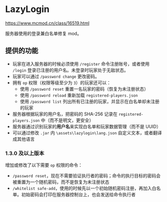 # LazyLogin
https://www.mcmod.cn/class/16519.html

服务器使用的登录兼白名单修复 mod。

## 提供的功能

- 玩家在进入服务器的时候必须使用 `/register` 命令注册账号，或者使用 `/login` 登录已注册的用户名。未登录时玩家处于无敌状态。
- 玩家可以通过 `/password change` 更改密码。
- 拥有 `op` 权限（权限等级至少为 `3`）的玩家还可以：
  - 使用 `/password reset` 重置一名玩家的密码（恢复为未注册状态）
  - 使用 `/password reload` 重新加载 `registered-players.json`
  - 使用 `/password list` 列出所有已注册的玩家，并显示在白名单却未注册的玩家
- 服务器根据玩家的用户名，把密码的 SHA-256 记录在 `registered-players.json` 中（而不是明文，更安全）
- 服务器通过识别玩家的**用户名**来实现白名单和玩家数据管理（而不是 UUID）
- 可以通过修改 `.jar` 内 `\assets\lazylogin\lang.json` 自定义文本，或者翻译成其他语言

### 1.3.0 及以上版本

增加或修改了以下需要 `op` 权限的命令：

- `/password reset`，现在不需要验证执行者的密码；命令的执行目标的密码会被重置为一个随机密码，而不是恢复为未注册状态
- `/whitelist safe-add`，使用的时候先以一个初始随机密码注册，再加入白名单。初始密码会打印在服务器控制台上，也会发送给命令执行者

